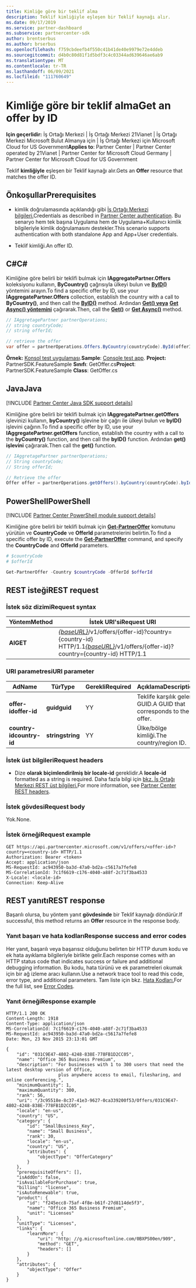 ```yaml
---
title: Kimliğe göre bir teklif alma
description: Teklif kimliğiyle eşleşen bir Teklif kaynağı alır.
ms.date: 09/17/2019
ms.service: partner-dashboard
ms.subservice: partnercenter-sdk
author: brentserbus
ms.author: brserbus
ms.openlocfilehash: f759cbdeefb4f550c41b41de40e9979e72e4ddeb
ms.sourcegitcommit: d4b0c80d81f1d5bdf3c4c03344ad639646ae6ab9
ms.translationtype: MT
ms.contentlocale: tr-TR
ms.lasthandoff: 06/09/2021
ms.locfileid: "111760649"
---
```

# <a name="get-an-offer-by-id"></a><span data-ttu-id="245f9-103">Kimliğe göre bir teklif alma</span><span class="sxs-lookup"><span data-stu-id="245f9-103">Get an offer by ID</span></span>

<span data-ttu-id="245f9-104">**Için geçerlidir:** İş Ortağı Merkezi | İş Ortağı Merkezi 21Vianet | İş Ortağı Merkezi Microsoft Bulut Almanya için | İş Ortağı Merkezi için Microsoft Cloud for US Government</span><span class="sxs-lookup"><span data-stu-id="245f9-104">**Applies to**: Partner Center | Partner Center operated by 21Vianet | Partner Center for Microsoft Cloud Germany | Partner Center for Microsoft Cloud for US Government</span></span>

<span data-ttu-id="245f9-105">Teklif **kimliğiyle** eşleşen bir Teklif kaynağı alır.</span><span class="sxs-lookup"><span data-stu-id="245f9-105">Gets an **Offer** resource that matches the offer ID.</span></span>

## <a name="prerequisites"></a><span data-ttu-id="245f9-106">Önkoşullar</span><span class="sxs-lookup"><span data-stu-id="245f9-106">Prerequisites</span></span>

- <span data-ttu-id="245f9-107">kimlik doğrulamasında açıklandığı gibi [İş Ortağı Merkezi bilgileri.](partner-center-authentication.md)</span><span class="sxs-lookup"><span data-stu-id="245f9-107">Credentials as described in [Partner Center authentication](partner-center-authentication.md).</span></span> <span data-ttu-id="245f9-108">Bu senaryo hem tek başına Uygulama hem de Uygulama+Kullanıcı kimlik bilgileriyle kimlik doğrulamasını destekler.</span><span class="sxs-lookup"><span data-stu-id="245f9-108">This scenario supports authentication with both standalone App and App+User credentials.</span></span>

- <span data-ttu-id="245f9-109">Teklif kimliği.</span><span class="sxs-lookup"><span data-stu-id="245f9-109">An offer ID.</span></span>

## <a name="c"></a><span data-ttu-id="245f9-110">C\#</span><span class="sxs-lookup"><span data-stu-id="245f9-110">C\#</span></span>

<span data-ttu-id="245f9-111">Kimliğine göre belirli bir teklifi bulmak için **IAggregatePartner.Offers** koleksiyonu kullanın, **ByCountry()** çağrısıyla ülkeyi bulun ve [**ByID()**](/dotnet/api/microsoft.store.partnercenter.offers.ioffercollection.byid) yöntemini arayın.</span><span class="sxs-lookup"><span data-stu-id="245f9-111">To find a specific offer by ID, use your **IAggregatePartner.Offers** collection, establish the country with a call to **ByCountry()**, and then call the [**ByID()**](/dotnet/api/microsoft.store.partnercenter.offers.ioffercollection.byid) method.</span></span> <span data-ttu-id="245f9-112">Ardından [**Get() veya**](/dotnet/api/microsoft.store.partnercenter.offers.ioffercollection.get) [**Get Async() yöntemini**](/dotnet/api/microsoft.store.partnercenter.offers.ioffercollection.getasync) çağırarak.</span><span class="sxs-lookup"><span data-stu-id="245f9-112">Then, call the [**Get()**](/dotnet/api/microsoft.store.partnercenter.offers.ioffercollection.get) or [**Get Async()**](/dotnet/api/microsoft.store.partnercenter.offers.ioffercollection.getasync) method.</span></span>

```csharp
// IAggretagePartner partnerOperations;
// string countryCode;
// string offerId;

// retrieve the offer
var offer = partnerOperations.Offers.ByCountry(countryCode).ById(offerId).Get();
```

<span data-ttu-id="245f9-113">**Örnek:** [Konsol test uygulaması](console-test-app.md).</span><span class="sxs-lookup"><span data-stu-id="245f9-113">**Sample**: [Console test app](console-test-app.md).</span></span> <span data-ttu-id="245f9-114">**Project:** PartnerSDK.FeatureSample **Sınıfı**: GetOffer.cs</span><span class="sxs-lookup"><span data-stu-id="245f9-114">**Project**: PartnerSDK.FeatureSample **Class**: GetOffer.cs</span></span>

## <a name="java"></a><span data-ttu-id="245f9-115">Java</span><span class="sxs-lookup"><span data-stu-id="245f9-115">Java</span></span>

[!INCLUDE [Partner Center Java SDK support details](../includes/java-sdk-support.md)]

<span data-ttu-id="245f9-116">Kimliğine göre belirli bir teklifi bulmak için **IAggregatePartner.getOffers** işlevinizi kullanın, **byCountry()** işlevine bir çağrı ile ülkeyi bulun ve **byID()** işlevini çağırın.</span><span class="sxs-lookup"><span data-stu-id="245f9-116">To find a specific offer by ID, use your **IAggregatePartner.getOffers** function, establish the country with a call to the **byCountry()** function, and then call the **byID()** function.</span></span> <span data-ttu-id="245f9-117">Ardından **get() işlevini** çağırarak.</span><span class="sxs-lookup"><span data-stu-id="245f9-117">Then call the **get()** function.</span></span>

```java
// IAggretagePartner partnerOperations;
// String countryCode;
// String offerId;

// Retrieve the offer
Offer offer = partnerOperations.getOffers().byCountry(countryCode).byId(offerId).get();
```

## <a name="powershell"></a><span data-ttu-id="245f9-118">PowerShell</span><span class="sxs-lookup"><span data-stu-id="245f9-118">PowerShell</span></span>

[!INCLUDE [Partner Center PowerShell module support details](../includes/powershell-module-support.md)]

<span data-ttu-id="245f9-119">Kimliğine göre belirli bir teklifi bulmak için [**Get-PartnerOffer**](https://github.com/Microsoft/Partner-Center-PowerShell/blob/master/docs/help/Get-PartnerOffer.md) komutunu yürütün ve **CountryCode** ve **OfferId** parametrelerini belirtin.</span><span class="sxs-lookup"><span data-stu-id="245f9-119">To find a specific offer by ID, execute the [**Get-PartnerOffer**](https://github.com/Microsoft/Partner-Center-PowerShell/blob/master/docs/help/Get-PartnerOffer.md) command, and specify the **CountryCode** and **OfferId** parameters.</span></span>

```powershell
# $countryCode
# $offerId

Get-PartnerOffer -Country $countryCode -OfferId $offerId
```

## <a name="rest-request"></a><span data-ttu-id="245f9-120">REST isteği</span><span class="sxs-lookup"><span data-stu-id="245f9-120">REST request</span></span>

### <a name="request-syntax"></a><span data-ttu-id="245f9-121">İstek söz dizimi</span><span class="sxs-lookup"><span data-stu-id="245f9-121">Request syntax</span></span>

| <span data-ttu-id="245f9-122">Yöntem</span><span class="sxs-lookup"><span data-stu-id="245f9-122">Method</span></span>  | <span data-ttu-id="245f9-123">İstek URI'si</span><span class="sxs-lookup"><span data-stu-id="245f9-123">Request URI</span></span>                                                                                    |
|---------|------------------------------------------------------------------------------------------------|
| <span data-ttu-id="245f9-124">**Al**</span><span class="sxs-lookup"><span data-stu-id="245f9-124">**GET**</span></span> | <span data-ttu-id="245f9-125">[*{baseURL}*](partner-center-rest-urls.md)/v1/offers/{offer-id}?country={country-id} HTTP/1.1</span><span class="sxs-lookup"><span data-stu-id="245f9-125">[*{baseURL}*](partner-center-rest-urls.md)/v1/offers/{offer-id}?country={country-id} HTTP/1.1</span></span> |

### <a name="uri-parameter"></a><span data-ttu-id="245f9-126">URI parametresi</span><span class="sxs-lookup"><span data-stu-id="245f9-126">URI parameter</span></span>

| <span data-ttu-id="245f9-127">Ad</span><span class="sxs-lookup"><span data-stu-id="245f9-127">Name</span></span>           | <span data-ttu-id="245f9-128">Tür</span><span class="sxs-lookup"><span data-stu-id="245f9-128">Type</span></span>       | <span data-ttu-id="245f9-129">Gerekli</span><span class="sxs-lookup"><span data-stu-id="245f9-129">Required</span></span> | <span data-ttu-id="245f9-130">Açıklama</span><span class="sxs-lookup"><span data-stu-id="245f9-130">Description</span></span>                           |
|----------------|------------|----------|---------------------------------------|
| <span data-ttu-id="245f9-131">**offer-id**</span><span class="sxs-lookup"><span data-stu-id="245f9-131">**offer-id**</span></span>   | <span data-ttu-id="245f9-132">**guid**</span><span class="sxs-lookup"><span data-stu-id="245f9-132">**guid**</span></span>   | <span data-ttu-id="245f9-133">Y</span><span class="sxs-lookup"><span data-stu-id="245f9-133">Y</span></span>        | <span data-ttu-id="245f9-134">Teklife karşılık gelen GUID.</span><span class="sxs-lookup"><span data-stu-id="245f9-134">A GUID that corresponds to the offer.</span></span> |
| <span data-ttu-id="245f9-135">**country-id**</span><span class="sxs-lookup"><span data-stu-id="245f9-135">**country-id**</span></span> | <span data-ttu-id="245f9-136">**string**</span><span class="sxs-lookup"><span data-stu-id="245f9-136">**string**</span></span> | <span data-ttu-id="245f9-137">Y</span><span class="sxs-lookup"><span data-stu-id="245f9-137">Y</span></span>        | <span data-ttu-id="245f9-138">Ülke/bölge kimliği.</span><span class="sxs-lookup"><span data-stu-id="245f9-138">The country/region ID.</span></span>                |

### <a name="request-headers"></a><span data-ttu-id="245f9-139">İstek üst bilgileri</span><span class="sxs-lookup"><span data-stu-id="245f9-139">Request headers</span></span>

- <span data-ttu-id="245f9-140">Dize **olarak biçimlendirilmiş bir locale-id** gereklidir.</span><span class="sxs-lookup"><span data-stu-id="245f9-140">A **locale-id** formatted as a string is required.</span></span>
<span data-ttu-id="245f9-141">Daha fazla bilgi için [bkz. İş Ortağı Merkezi REST üst bilgileri.](headers.md)</span><span class="sxs-lookup"><span data-stu-id="245f9-141">For more information, see [Partner Center REST headers](headers.md).</span></span>

### <a name="request-body"></a><span data-ttu-id="245f9-142">İstek gövdesi</span><span class="sxs-lookup"><span data-stu-id="245f9-142">Request body</span></span>

<span data-ttu-id="245f9-143">Yok.</span><span class="sxs-lookup"><span data-stu-id="245f9-143">None.</span></span>

### <a name="request-example"></a><span data-ttu-id="245f9-144">İstek örneği</span><span class="sxs-lookup"><span data-stu-id="245f9-144">Request example</span></span>

```http
GET https://api.partnercenter.microsoft.com/v1/offers/<offer-id>?country=<country-id> HTTP/1.1
Authorization: Bearer <token>
Accept: application/json
MS-RequestId: ac943950-ba3d-47a0-bd2a-c5617a7fefe8
MS-CorrelationId: 7c1f6619-c176-4040-a88f-2c71f3ba4533
X-Locale: <locale-id>
Connection: Keep-Alive
```

## <a name="rest-response"></a><span data-ttu-id="245f9-145">REST yanıtı</span><span class="sxs-lookup"><span data-stu-id="245f9-145">REST response</span></span>

<span data-ttu-id="245f9-146">Başarılı olursa, bu yöntem yanıt **gövdesinde** bir Teklif kaynağı döndürür.</span><span class="sxs-lookup"><span data-stu-id="245f9-146">If successful, this method returns an **Offer** resource in the response body.</span></span>

### <a name="response-success-and-error-codes"></a><span data-ttu-id="245f9-147">Yanıt başarı ve hata kodları</span><span class="sxs-lookup"><span data-stu-id="245f9-147">Response success and error codes</span></span>

<span data-ttu-id="245f9-148">Her yanıt, başarılı veya başarısız olduğunu belirten bir HTTP durum kodu ve ek hata ayıklama bilgileriyle birlikte gelir.</span><span class="sxs-lookup"><span data-stu-id="245f9-148">Each response comes with an HTTP status code that indicates success or failure and additional debugging information.</span></span> <span data-ttu-id="245f9-149">Bu kodu, hata türünü ve ek parametreleri okumak için bir ağ izleme aracı kullanın.</span><span class="sxs-lookup"><span data-stu-id="245f9-149">Use a network trace tool to read this code, error type, and additional parameters.</span></span> <span data-ttu-id="245f9-150">Tam liste için bkz. [Hata Kodları.](error-codes.md)</span><span class="sxs-lookup"><span data-stu-id="245f9-150">For the full list, see [Error Codes](error-codes.md).</span></span>

### <a name="response-example"></a><span data-ttu-id="245f9-151">Yanıt örneği</span><span class="sxs-lookup"><span data-stu-id="245f9-151">Response example</span></span>

```http
HTTP/1.1 200 OK
Content-Length: 1918
Content-Type: application/json
MS-CorrelationId: 7c1f6619-c176-4040-a88f-2c71f3ba4533
MS-RequestId: ac943950-ba3d-47a0-bd2a-c5617a7fefe8
Date: Mon, 23 Nov 2015 23:13:01 GMT

{
    "id": "031C9E47-4802-4248-838E-778FB1D2CC05",
    "name": "Office 365 Business Premium",
    "description": "For businesses with 1 to 300 users that need the latest desktop version of Office,
                    plus anywhere access to email, filesharing, and online conferencing.",
    "minimumQuantity": 1,
    "maximumQuantity": 300,
    "rank": 56,
    "uri": "/3c95518e-8c37-41e3-9627-0ca339200f53/Offers/031C9E47-4802-4248-838E-778FB1D2CC05",
    "locale": "en-us",
    "country": "US",
    "category": {
        "id": "SmallBusiness_Key",
        "name": "Small Business",
        "rank": 30,
        "locale": "en-us",
        "country": "US",
        "attributes": {
            "objectType": "OfferCategory"
        }
    },
    "prerequisiteOffers": [],
    "isAddOn": false,
    "isAvailableForPurchase": true,
    "billing": "license",
    "isAutoRenewable": true,
    "product": {
        "id": "f245ecc8-75af-4f8e-b61f-27d8114de5f3",
        "name": "Office 365 Business Premium",
        "unit": "Licenses"
    },
    "unitType": "Licenses",
    "links": {
        "learnMore": {
            "uri": "http: //g.microsoftonline.com/0BXPS00en/909",
            "method": "GET",
            "headers": []
        }
    },
    "attributes": {
        "objectType": "Offer"
    }
}
```
